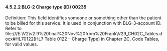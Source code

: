 #### 4.5.2.2 BLG-2 Charge type (ID) 00235

Definition: This field identifies someone or something other than the patient to be billed for this service. It is used in conjunction with BLG-3-account ID. Refer to file:///E:\V2\v2.9%20final%20Nov%20from%20Frank\V29_CH02C_Tables.docx#HL70122[HL7 Table 0122 – Charge Type] in Chapter 2C, Code Tables, for valid values.
